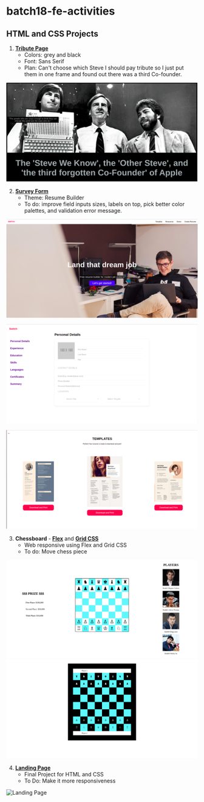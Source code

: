 # batch18-fe-activities

## HTML and CSS Projects
1. [**Tribute Page**](https://github.com/grailwilly/batch18-fe-activities/tree/main/tribute-page) 
    - Colors: grey and black
    - Font: Sans Serif
    - Plan: Can't choose which Steve I should pay tribute so I just put them in one frame and found out there was a third Co-founder.

![apple'sFounder](tribute-page/assets/tributePageScreenshot.png)

2. [**Survey Form**](https://github.com/grailwilly/batch18-fe-activities/tree/main/survey-form)
    - Theme: Resume Builder
    - To do: improve field inputs sizes, labels on top, pick better color palettes, and validation error message.

![Landing Page](survey-form/assets/landing-page.png)

![Form](survey-form/assets/form.png)

![Resume Templates](survey-form/assets/resume-templates.png)

3. **Chessboard** - [**Flex**](https://github.com/grailwilly/batch18-fe-activities/tree/main/chessboard-flex) and [**Grid CSS**](https://github.com/grailwilly/batch18-fe-activities/tree/main/chessboard-grid)
    - Web responsive using Flex and Grid CSS
    - To do: Move chess piece

  ![Chess Flex](chessboard-flex/asset/chess-flex.png)
  ![Chess Flex](chessboard-grid/asset/chess-grid.png)  

4. [**Landing Page**](https://github.com/grailwilly/batch18-fe-activities/tree/main/landing-page)
    - Final Project for HTML and CSS
    - To Do: Make it more responsiveness

![Landing Page](landing-page/assets/landing-page.png)